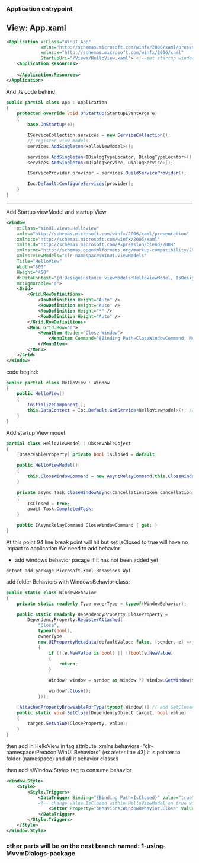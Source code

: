 ### Application entrypoint
View: App.xaml
------------------------------------------------------------------------------------
```xml
<Application x:Class="WinUI.App"
             xmlns="http://schemas.microsoft.com/winfx/2006/xaml/presentation"
             xmlns:x="http://schemas.microsoft.com/winfx/2006/xaml"
             StartupUri="/Views/HelloView.xaml"> <!--set startup window (it was MainWindow.xaml default)-->
    <Application.Resources>
         
    </Application.Resources>
</Application>
```

And its code behind

```csharp
public partial class App : Application
{
    protected override void OnStartup(StartupEventArgs e)
    {
        base.OnStartup(e);

        IServiceCollection services = new ServiceCollection();
        // register view models
        services.AddSingleton<HelloViewModel>();

        services.AddSingleton<IDialogTypeLocator, DialogTypeLocator>();
        services.AddSingleton<IDialogService, DialogService>();

        IServiceProvider provider = services.BuildServiceProvider();

        Ioc.Default.ConfigureServices(provider);
    }
}
```
------------------------------------------------------------------------------------

Add Startup viewModel and startup View

```xml
<Window
    x:Class="WinUI.Views.HelloView" 
    xmlns="http://schemas.microsoft.com/winfx/2006/xaml/presentation"
    xmlns:x="http://schemas.microsoft.com/winfx/2006/xaml"
    xmlns:d="http://schemas.microsoft.com/expression/blend/2008"
    xmlns:mc="http://schemas.openxmlformats.org/markup-compatibility/2006"
    xmlns:viewModels="clr-namespace:WinUI.ViewModels"
    Title="HelloView"
    Width="800"
    Height="450"
    d:DataContext="{d:DesignInstance viewModels:HelloViewModel, IsDesignTimeCreatable=True}"
    mc:Ignorable="d">
    <Grid>
        <Grid.RowDefinitions>
            <RowDefinition Height="Auto" />
            <RowDefinition Height="Auto" />
            <RowDefinition Height="*" />
            <RowDefinition Height="Auto" />
        </Grid.RowDefinitions>
        <Menu Grid.Row="0">
            <MenuItem Header="Close Window">
                <MenuItem Command="{Binding Path=CloseWindowCommand, Mode=OneWay}" Header="Close" /> <!-- close window command from HelloViewModel -->
            </MenuItem>
        </Menu>
    </Grid>
</Window>
```
code begind:
```csharp
public partial class HelloView : Window
{
    public HelloView()
    {
        InitializeComponent();
        this.DataContext = Ioc.Default.GetService<HelloViewModel>(); // set data context to bing view model with view
    }
}
```

Add startup View model
```csharp
partial class HelloViewModel : ObservableObject
{
    [ObservableProperty] private bool isClosed = default;

    public HelloViewModel()
    {
        this.CloseWindowCommand = new AsyncRelayCommand(this.CloseWindowAsync);
    }

    private async Task CloseWindowAsync(CancellationToken cancellationToken)
    {
        IsClosed = true;
        await Task.CompletedTask;
    }

    public IAsyncRelayCommand CloseWindowCommand { get; }
}
```

At this point 94 line break point will hit but set IsClosed to true will have no impact to application
We need to add behavior 
- add windows behavior pacage if it has not been added yet

```shell
dotnet add package Microsoft.Xaml.Behaviors.Wpf
```

add folder Behaviors with WindowsBehavior class:

```csharp
public static class WindowBehavior
{
    private static readonly Type ownerType = typeof(WindowBehavior);

    public static readonly DependencyProperty CloseProperty =
        DependencyProperty.RegisterAttached(
            "Close",
            typeof(bool),
            ownerType,
            new UIPropertyMetadata(defaultValue: false, (sender, e) =>
            {
                if (!(e.NewValue is bool) || !(bool)e.NewValue)
                {
                    return;
                }

                Window? window = sender as Window ?? Window.GetWindow(sender);

                window?.Close();
            }));

    [AttachedPropertyBrowsableForType(typeof(Window))] // add SetCloseAction to any window class 
    public static void SetClose(DependencyObject target, bool value)
    {
        target.SetValue(CloseProperty, value);
    }
}   
```
then add in HelloView in <Window> tag attribute: xmlns:behaviors="clr-namespace:Preacon.WinUI.Behaviors" (ex afeter line 43)
it is pointer to folder (namespace) and all it behavior classes

then add <Window.Style> tag to consume behavior

```xml
<Window.Style>
    <Style>
        <Style.Triggers>
            <DataTrigger Binding="{Binding Path=IsClosed}" Value="true"> 
            <!-- change value IsClosed within HelloViewModel on true will trigger WindowBehavior's close method -->
                <Setter Property="behaviors:WindowBehavior.Close" Value="true" />
            </DataTrigger>
        </Style.Triggers>
    </Style>
</Window.Style>
```

### other parts will be on the next branch named: 1-using-MvvmDialogs-package